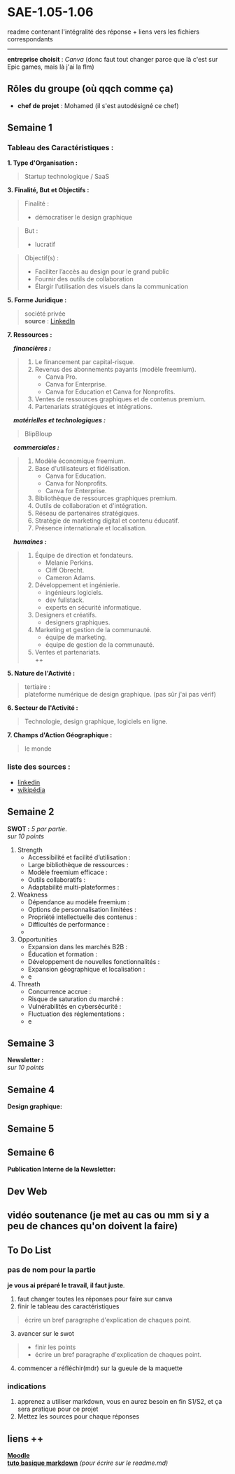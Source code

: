 # SAE-1.05-1.06
readme contenant l'intégralité des réponse + liens vers les fichiers correspondants

---

**entreprise choisit** : _Canva_ (donc faut tout changer parce que là c'est sur Epic games, mais là j'ai la flm)
## Rôles du groupe (où qqch comme ça)
- **chef de projet** : Mohamed (il s'est autodésigné ce chef)

## Semaine 1
### Tableau des Caractéristiques :
**1. Type d'Organisation :**  

   > Startup technologique / SaaS  
     
**3. Finalité, But et Objectifs :**  

   > Finalité :  
   > - démocratiser le design graphique  

   > But :  
   > - lucratif  

   > Objectif(s) :  
   > - Faciliter l’accès au design pour le grand public  
   > - Fournir des outils de collaboration  
   > - Élargir l’utilisation des visuels dans la communication  

**5. Forme Juridique :**  

   > société privée  
     **source** : [LinkedIn](https://www.linkedin.com/company/canva?originalSubdomain=au)  

**7. Ressources :**  

   &emsp;**_financières :_**   
   > 1. Le financement par capital-risque.  
   > 2. Revenus des abonnements payants (modèle freemium).  
   >    - Canva Pro.  
   >    - Canva for Enterprise.  
   >    - Canva for Education et Canva for Nonprofits.  
   > 3. Ventes de ressources graphiques et de contenus premium.  
   > 4. Partenariats stratégiques et intégrations. 

   &emsp;**_matérielles et technologiques :_** 
   > BlipBloup 
     
   &emsp;**_commerciales :_** 
   > 1. Modèle économique freemium.   
   > 2. Base d'utilisateurs et fidélisation.  
   >    - Canva for Education.  
   >    - Canva for Nonprofits.  
   >    - Canva for Enterprise.  
   > 3. Bibliothèque de ressources graphiques premium.  
   > 4. Outils de collaboration et d'intégration.  
   > 5. Réseau de partenaires stratégiques.  
   > 6. Stratégie de marketing digital et contenu éducatif.  
   > 7. Présence internationale et localisation.  
     
   &emsp;**_humaines :_**  
   > 1. Équipe de direction et fondateurs.  
   >    - Melanie Perkins.  
   >    - Cliff Obrecht.  
   >    - Cameron Adams.  
   > 2. Développement et ingénierie.  
   >    - ingénieurs logiciels.  
   >    - dev fullstack.  
   >    - experts en sécurité informatique.  
   > 3. Designers et créatifs.  
   >    - designers graphiques.  
   > 4. Marketing et gestion de la communauté.  
   >    - équipe de marketing.  
   >    - équipe de gestion de la communauté.  
   > 5. Ventes et partenariats.  
     ++  
     
**5. Nature de l'Activité :**  

   > tertiaire :  
plateforme numérique de design graphique. (pas sûr j'ai pas vérif)  

**6. Secteur de l'Activité :**  

   > Technologie, design graphique, logiciels en ligne. 
 
**7. Champs d'Action Géographique :** 
 
   > le monde  

### liste des sources :  
- [linkedin](https://fr.linkedin.com/company/epic-games)
- [wikipédia](https://fr.m.wikipedia.org/wiki/Epic_Games)

## Semaine 2
**SWOT :**
*_5 par partie_*.  
*_sur 10 points_*
1. Strength
   - Accessibilité et facilité d’utilisation :
   - Large bibliothèque de ressources :
   - Modèle freemium efficace :
   - Outils collaboratifs :
   - Adaptabilité multi-plateformes :
3. Weakness
   - Dépendance au modèle freemium :
   - Options de personnalisation limitées :
   - Propriété intellectuelle des contenus :
   - Difficultés de performance :
   - 
5. Opportunities
   - Expansion dans les marchés B2B :
   - Éducation et formation :
   - Développement de nouvelles fonctionnalités :
   - Expansion géographique et localisation :
   - e
7. Threath
   - Concurrence accrue :
   - Risque de saturation du marché :
   - Vulnérabilités en cybersécurité :
   - Fluctuation des réglementations :
   - e

## Semaine 3
**Newsletter :**  
*_sur 10 points_*

## Semaine 4
**Design graphique:**  

## Semaine 5

## Semaine 6
**Publication Interne de la Newsletter:**

## Dev Web

## vidéo soutenance (je met au cas ou mm si y a peu de chances qu'on doivent la faire)

## To Do List
### pas de nom pour la partie
**je vous ai préparé le travail, il faut juste**.  
1. faut changer toutes les réponses pour faire sur canva
2. finir le tableau des caractéristiques 
  > écrire un bref paragraphe d'explication de chaques point.
3. avancer sur le swot
  > - finir les points 
  > - écrire un bref paragraphe d'explication de chaques point.
4. commencer a réfléchir(mdr) sur la gueule de la maquette 

### indications
1. apprenez a utiliser markdown, vous en aurez besoin en fin S1/S2, et ça sera pratique pour ce projet 
2. Mettez les sources pour chaque réponses

## liens ++
    
[**Moodle**](https://moodle.univ-lille.fr/course/view.php?id=30388&sectionid=262716)  
[**tuto basique markdown**](https://www.markdownguide.org/) _(pour écrire sur le readme.md)_  
